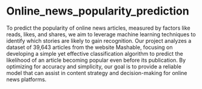 # Online_news_popularity_prediction
To predict the popularity of online news articles, measured by factors like reads, likes, and shares, we aim to leverage machine learning techniques to identify which stories are likely to gain recognition. Our project analyzes a dataset of 39,643 articles from the website Mashable, focusing on developing a simple yet effective classification algorithm to predict the likelihood of an article becoming popular even before its publication. By optimizing for accuracy and simplicity, our goal is to provide a reliable model that can assist in content strategy and decision-making for online news platforms.
